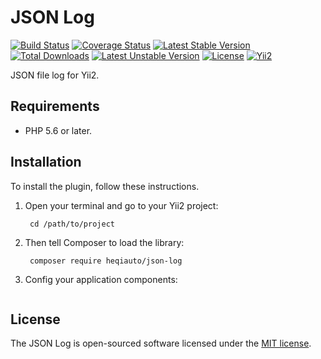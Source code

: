 JSON Log
========
[![Build Status](https://travis-ci.org/heqiauto/json-log.svg)](https://travis-ci.org/heqiauto/json-log)
[![Coverage Status](https://coveralls.io/repos/github/heqiauto/json-log/badge.svg?branch=master)](https://coveralls.io/github/heqiauto/json-log?branch=master)
[![Latest Stable Version](https://poser.pugx.org/heqiauto/json-log/v/stable.svg)](https://packagist.org/packages/heqiauto/json-log)
[![Total Downloads](https://poser.pugx.org/heqiauto/json-log/downloads.svg)](https://packagist.org/packages/heqiauto/json-log) 
[![Latest Unstable Version](https://poser.pugx.org/heqiauto/json-log/v/unstable.svg)](https://packagist.org/packages/heqiauto/json-log)
[![License](https://poser.pugx.org/heqiauto/json-log/license.svg)](https://packagist.org/packages/heqiauto/json-log)
[![Yii2](https://img.shields.io/badge/Powered_by-Yii_Framework-green.svg?style=flat)](https://www.yiiframework.com/)

JSON file log for Yii2.

Requirements
-------------
+ PHP 5.6 or later.

Installation
--------------

To install the plugin, follow these instructions.

1. Open your terminal and go to your Yii2 project:

        cd /path/to/project

2. Then tell Composer to load the library:

        composer require heqiauto/json-log

3. Config your application components:

```php

```

License
-------
The JSON Log is open-sourced software licensed under the [MIT license](http://opensource.org/licenses/MIT).
